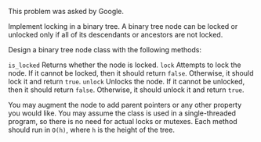 This problem was asked by Google.

Implement locking in a binary tree. A binary tree node can be locked or
unlocked only if all of its descendants or ancestors are not locked.

Design a binary tree node class with the following methods:

`is_locked`
  Returns whether the node is locked.
`lock`
  Attempts to lock the node. If it cannot be locked, then it should return
  `false`. Otherwise, it should lock it and return `true`.
`unlock`
  Unlocks the node. If it cannot be unlocked, then it should return `false`.
  Otherwise, it should unlock it and return `true`.

You may augment the node to add parent pointers or any other property you would
like. You may assume the class is used in a single-threaded program, so there
is no need for actual locks or mutexes. Each method should run in `O(h)`, where
`h` is the height of the tree.
